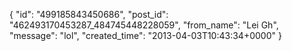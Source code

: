  {
   "id": "499185843450686",
   "post_id": "462493170453287_484745448228059",
   "from_name": "Lei Gh",
   "message": "lol",
   "created_time": "2013-04-03T10:43:34+0000"
 }
